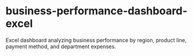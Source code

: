 # business-performance-dashboard-excel
Excel dashboard analyzing business performance by region, product line, payment method, and department expenses.
